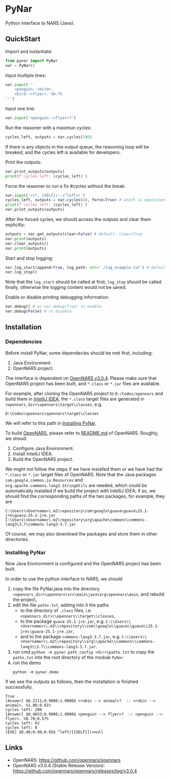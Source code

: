 # PyNar

Python interface to NARS (Java).

## QuickStart

Import and instantiate:

``` Python
from pynar import PyNar
nar = PyNar()
```

Input multiple lines:

``` Python
nar.input('''
    <penguin-->bird>.
    <bird-->flyer>. %0.7%
''')
```

Input one line:

```Python
nar.input('<penguin-->flyer>?')
```

Run the reasoner with a maximun cycles:

```Python
cycles_left, outputs = nar.cycles(200)
```

If there is any objects in the output queue, the reasoning loop will be breaked, and the cycles left is available for developers.

Print the outputs:
```Python
nar.print_outputs(outputs)
print(f'cycles left: {cycles_left}')
```

Force the reasoner to run a fix #cycles without the break:

```Python
nar.input('<(*, {SELF})-->^left>!')
cycles_left, outputs = nar.cycles(10, force=True) # which is equivalent to `nar.input('10')`
print(f'cycles left: {cycles_left}')
nar.print_outputs(outputs)
```

After the forced cycles, we should access the outputs and clear them explicitly:

```Python
outputs = nar.get_outputs(clear=False) # default: clear=True
nar.print(outputs)
nar.clear_outputs()
nar.print(outputs)
```

Start and stop logging:

```Python
nar.log_start(append=True, log_path: str='./log_example.txt') # default: append=False, log_path: str='./log.txt'
nar.log_stop()
```

Note that the `log_start` should be called at first; `log_stop` should be called finally, otherwise the logging content would not be saved.

Enable or disable printing debugging information:

```Python
nar.debug() # or nar.debug(True) to enable.
nar.debug(False) # to disable.
```


## Installation

### Dependencies

Before install PyNar, some dependecies should be met first, including:

1. Java Environment.
2. OpenNARS project.

The interface is dependent on [OpenNARS v3.0.4][1]. Please make sure that OpenNARS project has been built, and `*.class` or `*.jar` files are available.

For example, after cloning the OpenNARS project to `D:/Codes/opennars` and build them in [IntelliJ IDEA](https://www.jetbrains.com/idea/download/), the `*.class` target files are generated in `<opennars_dir>\opennars\target\classes`, e.g. 

```
D:\Codes\opennars\opennars\target\classes
```

We will refer to this path in [Installing PyNar](#installing-pynar).

To build [OpenNARS][3], please refer to [README.md][2] of OpenNARS. Roughly, we shoud:

1. Configure Java Environment.
2. Install IntelliJ IDEA.
3. Build the OpenNARS project.

We might not follow the steps if we have installed them or we have had the `*.class` or `*.jar` target files of OpenNARS. Note that the Java packages `com.google.common.io.Resources` and `org.apache.commons.lang3.StringUtils` are needed, which could be automatically installed if we build the project with IntelliJ IDEA; if so, we should find the corresponding paths of the two packages, for example, they are

```
C:\Users\<Username>\.m2\repository\com\google\guava\guava\25.1-jre\guava-25.1-jre.jar
C:\Users\<Username>\.m2\repository\org\apache\commons\commons-lang3\3.7\commons-lang3-3.7.jar
```

Of course, we may also downlowd the packages and store them in other directories.


### Installing PyNar

Now Java Environment is configured and the OpenNARS project has been built.

In order to use the python interface to NARS, we should

1. copy the file PyNar.java into the directory `<opennars_dir>\opennars\src\main\java\org\opennars\main`, and rebuild the project,
2. edit the file `paths.txt`, adding into it the paths
   -  to the directory of `.class` files, i.e. `<opennars_dir>\\opennars\\target\\classes`,
   - to the package `guava-25.1-jre.jar`, e.g. `C:\\Users\\<Username>\\.m2\\repository\\com\\google\\guava\\guava\\25.1-jre\\guava-25.1-jre.jar`,
   - and to the package `commons-lang3-3.7.jar`, e.g. `C:\\Users\\<Username>\\.m2\\repository\\org\\apache\\commons\\commons-lang3\\3.7\\commons-lang3-3.7.jar`.
3. run cmd `python -m pynar.path_config <dir>\paths.txt` to copy the `paths.txt` into the root directory of the module `PyNar`.
4. run the demo
   ```
   python -m pynar.demo
   ```

If we see the outputs as follows, then the installation is finished successfully.

```
True
[Answer] $0.2111;0.9000;1.0000$ <robin --> animal>?  :: <robin --> animal>. %1.00;0.81% 
cycles left: 200
[Answer] $0.4653;0.9000;1.0000$ <penguin --> flyer>?  :: <penguin --> flyer>. %0.70;0.57% 
cycles left: 62
cycles left: 0
[EXE] $0.40;0.90;0.95$ ^left([{SELF}])=null
```

## Links

 - OpenNARS: https://github.com/opennars/opennars
 - OpenNARS v3.0.4 (Stable Release Version): https://github.com/opennars/opennars/releases/tag/v3.0.4

[1]: https://github.com/opennars/opennars/releases/tag/v3.0.4
[2]: https://github.com/opennars/opennars/blob/master/README.md
[3]: https://github.com/opennars/opennars